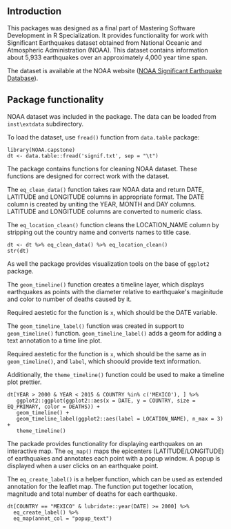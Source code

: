 Introduction
------------

This packages was designed as a final part of Mastering Software
Development in R Specialization. It provides functionality for work with
Significant Earthquakes dataset obtained from National Oceanic and
Atmospheric Administration (NOAA). This dataset contains information
about 5,933 earthquakes over an approximately 4,000 year time span.

The dataset is available at the NOAA website
(<a href="https://www.ngdc.noaa.gov/nndc/struts/results?type_0=Exact&query_0=$ID&t=101650&s=13&d=189&dfn=signif.txt">NOAA
Significant Earthquake Database</a>).

Package functionality
---------------------

NOAA dataset was included in the package. The data can be loaded from
`inst\extdata` subdirectory.

To load the dataset, use `fread()` function from `data.table` package:

    library(NOAA.capstone)
    dt <- data.table::fread('signif.txt', sep = "\t")

The package contains functions for cleaning NOAA dataset. These
functions are designed for correct work with the dataset.

The `eq_clean_data()` function takes raw NOAA data and return DATE,
LATITUDE and LONGITUDE columns in appropriate format. The DATE column is
created by uniting the YEAR, MONTH and DAY columns. LATITUDE and
LONGITUDE columns are converted to numeric class.

The `eq_location_clean()` function cleans the LOCATION\_NAME column by
stripping out the country name and converts names to title case.

    dt <- dt %>% eq_clean_data() %>% eq_location_clean() 
    str(dt)

As well the package provides visualization tools on the base of
`ggplot2` package.

The `geom_timeline()` function creates a timeline layer, which displays
earthquakes as points with the diameter relative to earthquake's
maginitude and color to number of deaths caused by it.

Required aestetic for the function is `x`, which should be the DATE
variable.

The `geom_timeline_label()` function was created in support to
`geom_timeline()` function. `geom_timeline_label()` adds a geom for
adding a text annotation to a time line plot.

Required aestetic for the function is `x`, which should be the same as
in `geom_timeline()`, and `label`, which shoould provide text
information.

Additionally, the `theme_timeline()` function could be used to make a
timeline plot prettier.


    dt[YEAR > 2000 & YEAR < 2015 & COUNTRY %in% c('MEXICO'), ] %>%
       ggplot2::ggplot(ggplot2::aes(x = DATE, y = COUNTRY, size = EQ_PRIMARY, color = DEATHS)) +
       geom_timeline() +
       geom_timeline_label(ggplot2::aes(label = LOCATION_NAME), n_max = 3) +
       theme_timeline()

The packade provides functionality for displaying earthquakes on an
interactive map. The `eq_map()` maps the epicenters (LATITUDE/LONGITUDE)
of earthquakes and annotates each point with a popup window. A popup is
displayed when a user clicks on an earthquake point.

The `eq_create_label()` is a helper function, which can be used as
extended annotation for the leaflet map. The function put together
location, magnitude and total number of deaths for each earthquake.


    dt[COUNTRY == "MEXICO" & lubridate::year(DATE) >= 2000] %>%
      eq_create_label() %>%
      eq_map(annot_col = "popup_text")
